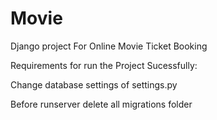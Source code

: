 # Movie
Django project For Online Movie Ticket Booking

Requirements for run the Project Sucessfully:

Change database settings of settings.py

Before runserver delete all migrations folder 
